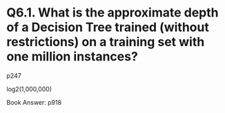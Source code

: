 # Q6.1. What is the approximate depth of a Decision Tree trained (without restrictions) on a training set with one million instances?

p247

log2(1,000,000)

Book Answer: p918
